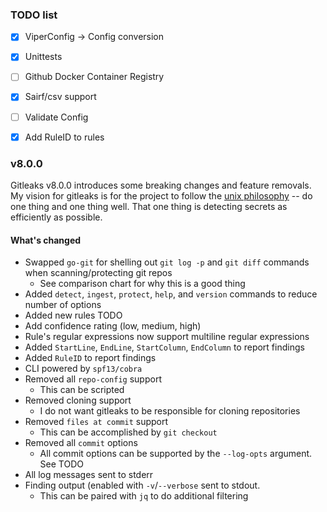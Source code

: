 ### TODO list
- [x] ViperConfig -> Config conversion
- [x] Unittests
- [ ] Github Docker Container Registry 
- [x] Sairf/csv support
- [ ] Validate Config
- [x] Add RuleID to rules


### v8.0.0
Gitleaks v8.0.0 introduces some breaking changes and feature removals. My vision for gitleaks is for the project to
follow the [unix philosophy](https://en.wikipedia.org/wiki/Unix_philosophy) -- do one thing and one thing well. 
That one thing is detecting secrets as efficiently as possible.

#### What's changed
- Swapped `go-git` for shelling out `git log -p` and `git diff` commands when scanning/protecting git repos
    - See comparison chart for why this is a good thing
- Added `detect`, `ingest`, `protect`, `help`, and `version` commands to reduce number of options
- Added new rules TODO
- Add confidence rating (low, medium, high)
- Rule's regular expressions now support multiline regular expressions
- Added `StartLine`, `EndLine`, `StartColumn`, `EndColumn` to report findings
- Added `RuleID` to report findings
- CLI powered by `spf13/cobra`
- Removed all `repo-config` support
    - This can be scripted 
- Removed cloning support
    - I do not want gitleaks to be responsible for cloning repositories
- Removed `files at commit` support
    - This can be accomplished by `git checkout`
- Removed all `commit` options
    - All commit options can be supported by the `--log-opts` argument. See TODO
- All log messages sent to stderr
- Finding output (enabled with `-v`/`--verbose` sent to stdout.
    - This can be paired with `jq` to do additional filtering

